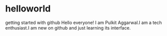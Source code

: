 # helloworld
getting started with github
Hello everyone!
I am Pulkit Aggarwal.I am a tech enthusiast.I am new on github and just learning its interface.
